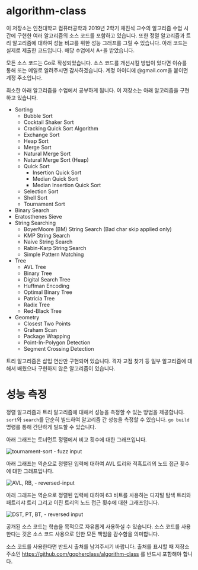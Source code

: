 algorithm-class
===============

이 저장소는 인천대학교 컴퓨터공학과 2019년 2학기 채진석 교수의 알고리즘 수업
시간에 구현한 여러 알고리즘의 소스 코드를 포함하고 있습니다. 또한 정렬
알고리즘과 트리 알고리즘에 대하여 성늘 비교를 위한 성능 그래프를 그릴 수
있습니다. 아래 코드는 실제로 제출한 코드입니다. 해당 수업에서 A+을 받았습니다.  

모든 소스 코드는 Go로 작성되었습니다. 소스 코드를 개선시킬 방법이 있다면 이슈를
통해 또는 메일로 알려주시면 감사하겠습니다. 계정 아이디에 @gmail.com을 붙이면
계정 주소입니다.

최소한 아래 알고리즘을 수업에서 공부하게 됩니다. 이 저장소는 아래 알고리즘을
구현하고 있습니다.

- Sorting
  - Bubble Sort
  - Cocktail Shaker Sort
  - Cracking Quick Sort Algorithm
  - Exchange Sort
  - Heap Sort
  - Merge Sort
  - Natural Merge Sort
  - Natural Merge Sort (Heap)
  - Quick Sort
    - Insertion Quick Sort
    - Median Quick Sort
    - Median Insertion Quick Sort
  - Selection Sort
  - Shell Sort
  - Tournament Sort
- Binary Search
- Eratosthenes Sieve
- String Searching
  - BoyerMoore (BM) String Search (Bad char skip applied only)
  - KMP String Search
  - Naive String Search
  - Rabin-Karp String Search
  - Simple Pattern Matching
- Tree
  - AVL Tree
  - Binary Tree
  - Digital Search Tree
  - Huffman Encoding
  - Optimal Binary Tree
  - Patricia Tree
  - Radix Tree
  - Red-Black Tree
- Geometry
  - Closest Two Points
  - Graham Scan
  - Package Wrapping
  - Point-In-Polygon Detection
  - Segment Crossing Detection

트리 알고리즘은 삽입 연산만 구현되어 있습니다.  격자 교점 찾기 등 일부
알고리즘에 대해서 배웠으나 구현하지 않은 알고리즘이 있습니다.

# 성능 측정
정렬 알고리즘과 트리 알고리즘에 대해서 성능을 측정할 수 있는 방법을 제공합니다.
`sort`와 `search`를 단순히 빌드하여 알고리즘 간 성능을 측정할 수 있습니다. `go
build` 명령를 통해 간단하게 빌드할 수 있습니다.

아래 그래프는 토너먼트 정렬에서 비교 횟수에 대한 그래프입니다.

![tournament-sort - fuzz input](https://user-images.githubusercontent.com/56159921/87287499-243ae700-c535-11ea-87b3-ec66e0b716de.jpeg)

아래 그래프는 역순으로 정렬된 입력에 대하여 AVL 트리와 적흑트리의 노드 접근
횟수에 대한 그래프입니다.

![AVL, RB, - reversed-input](https://user-images.githubusercontent.com/56159921/87287494-2309ba00-c535-11ea-9ec4-075a6fbe3c86.jpeg)

아래 그래프는 역순으로 정렬된 입력에 대하여 63 비트를 사용하는 디지털 탐색
트리와 패트리샤 트리 그리고 이진 트리의 노드 접근 횟수에 대한 그래프입니다.

![DST, PT, BT, - reversed input](https://user-images.githubusercontent.com/56159921/87287498-243ae700-c535-11ea-8f84-a94367aba2dd.jpeg)


공개된 소스 코드는 학습을 목적으로 자유롭게 사용하실 수 있습니다. 소스 코드를
사용한다는 것은 소스 코드 사용으로 인한 모든 책임을 감수함을 의미합니다.

소스 코드를 사용한다면 반드시 출처를 남겨주시기 바랍니다. 출처를 표시할 때
저장소 주소인 https://github.com/gopherclass/algorithm-class 를 반드시 포함해야
합니다.

